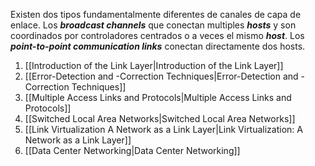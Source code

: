 Existen dos tipos fundamentalmente diferentes de canales de capa de enlace. Los ***broadcast channels*** que conectan multiples ***hosts*** y son coordinados por controladores centrados o a veces el mismo ***host***. Los ***point-to-point communication links*** conectan directamente dos hosts.

1. [[Introduction of the Link Layer|Introduction of the Link Layer]]
2. [[Error-Detection and -Correction Techniques|Error-Detection and -Correction Techniques]]
3. [[Multiple Access Links and Protocols|Multiple Access Links and Protocols]]
4. [[Switched Local Area Networks|Switched Local Area Networks]]
5. [[Link Virtualization A Network as a Link Layer|Link Virtualization: A Network as a Link Layer]]
6. [[Data Center Networking|Data Center Networking]]
